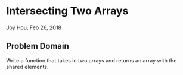 # Intersecting Two Arrays
Joy Hou, Feb 26, 2018

## Problem Domain
Write a function that takes in two arrays and returns an array with the shared elements.
